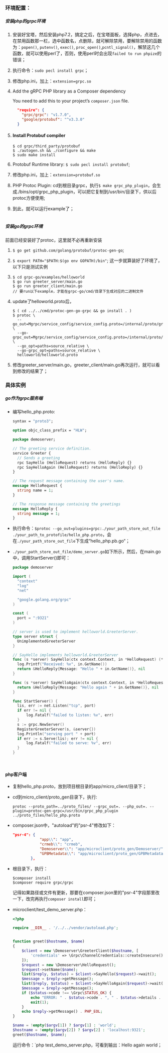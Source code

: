 ### 环境配置：

##### 安装php的grpc环境

1. 安装好宝塔，然后安装php7.2，搞定之后，在宝塔面板，选择php，点进去，在禁用函数那一栏，选中函数名，点删除，就可解除禁用，要解除禁用的函数为：`popen()`, `putenv()`, `exec()`, `proc_open()`,`pcntl_signal()`，解禁这几个函数，就可以使用perl了，否则，使用perl时会出现`failed to run phpize`的错误；

2. 执行命令：`sudo pecl install grpc`；

3. 修改php.ini，加上：`extension=grpc.so`

4. Add the gRPC PHP library as a Composer dependency

   You need to add this to your project’s `composer.json` file.

   ```json
     "require": {
       "grpc/grpc": "v1.7.0",
       "google/protobuf": "^v3.3.0"
     }
   ```

5. #### Install Protobuf compiler

   ```shell
   $ cd grpc/third_party/protobuf
   $ ./autogen.sh && ./configure && make
   $ sudo make install
   ```

6. Protobuf Runtime library: `$ sudo pecl install protobuf`;

7. 修改php.ini，加上：`extension=protobuf.so`

8. PHP Protoc Plugin: cd到根目录grpc，执行`$ make grpc_php_plugin`，会生成./bins/opt/grpc_php_plugin，可以把它复制到/usr/bin/目录下，供以后protoc方便使用;

9. 到此，就可以运行example了；<br><br>

##### 安装go的grpc环境

前面已经安装好了protoc，这里就不必再重新安装

1. `$ go get github.com/golang/protobuf/protoc-gen-go`;

2. `$ export PATH="$PATH:$(go env GOPATH)/bin"`;  这一步就算装好了环境了，以下只是测试实例

3. ```
   $ cd grpc-go/examples/helloworld
   $ go run greeter_server/main.go
   $ go run greeter_client/main.go
   // 要run以下example，才能在grpc-go/cmd/目录下生成对应的二进制文件
   ```

4. update了helloworld.proto后，

   ```shell
   $ ( cd ../../cmd/protoc-gen-go-grpc && go install . )
   $ protoc \
     --go_out=Mgrpc/service_config/service_config.proto=/internal/proto/grpc_service_config:. \
     --go-grpc_out=Mgrpc/service_config/service_config.proto=/internal/proto/grpc_service_config:. \
     --go_opt=paths=source_relative \
     --go-grpc_opt=paths=source_relative \
     helloworld/helloworld.proto
   ```

5. 修改greeter_server/main.go，greeter_client/main.go再次运行，就可以看到修改的结果了；



### 具体实例

##### go作为grpc服务端

- 编写hello_php.proto:

  ```protobuf
  syntax = "proto3";
  
  option objc_class_prefix = "HLW";
  
  package demoserver;
  
  // The greeting service definition.
  service Greeter {
    // Sends a greeting
    rpc SayHello (HelloRequest) returns (HelloReply) {}
    rpc SayHelloAgain (HelloRequest) returns (HelloReply) {}
  }
  
  // The request message containing the user's name.
  message HelloRequest {
    string name = 1;
  }
  
  // The response message containing the greetings
  message HelloReply {
    string message = 1;
  }
  
  ```

- 执行命令：`$protoc --go_out=plugins=grpc:./your_path_store_out_file ./your_path_to_protofile/hello_php.proto`，会在`./your_path_store_out_file`下生成“hello_php.pb.go“；

- `./your_path_store_out_file/demo_server.go`如下所示，然后，在main.go中，调用StartServer()即可：

  ```go
  package demoserver
  
  import (
  	"context"
  	"log"
  	"net"
  
  	"google.golang.org/grpc"
  )
  
  const (
  	port = ":9321"
  )
  
  // server is used to implement helloworld.GreeterServer.
  type server struct {
  	UnimplementedGreeterServer
  }
  
  // SayHello implements helloworld.GreeterServer
  func (s *server) SayHello(ctx context.Context, in *HelloRequest) (*HelloReply, error) {
  	log.Printf("Received: %v", in.GetName())
  	return &HelloReply{Message: "Hello " + in.GetName()}, nil
  }
  
  func (s *server) SayHelloAgain(ctx context.Context, in *HelloRequest) (*HelloReply, error) {
  	return &HelloReply{Message: "Hello again " + in.GetName()}, nil
  }
  
  func StartServer() {
  	lis, err := net.Listen("tcp", port)
  	if err != nil {
  		log.Fatalf("failed to listen: %v", err)
  	}
  	s := grpc.NewServer()
  	RegisterGreeterServer(s, &server{})
  	log.Println("serving port " + port)
  	if err := s.Serve(lis); err != nil {
  		log.Fatalf("failed to serve: %v", err)
  	}
  }
  
  ```

  <br>

#### php客户端

- 复制hello_php.proto，放到项目根目录的app/micro_client/目录下；

- cd到micro_client/proto_gen目录下，执行:

  ```shell
  protoc --proto_path=../proto_files/ --grpc_out=. --php_out=. --plugin=protoc-gen-grpc=/usr/bin/grpc_php_plugin ../proto_files/hello_php.proto
  ```

- composer.json中，"autoload"的"psr-4"修改如下：

  ```json
  "psr-4": {
              "app\\": "app",
              "crmeb\\": "crmeb",
              "Demoserver\\": "app/microclient/proto_gen/Demoserver/",
              "GPBMetadata\\": "app/microclient/proto_gen/GPBMetadata/"
          },
  ```

- 根目录下，执行：

  ```shell
  $composer install
  $composer require grpc/grpc
  ```

  记得如果路径或文件有更新，那要在composer.json里的"psr-4"字段那里改一下，改完再执行`composer install`即可；

- microclient/test_demo_server.php：

  ```php
  <?php
  
  require __DIR__ . '/../../vendor/autoload.php';
  
  
  function greet($hostname, $name)
  {
      $client = new \Demoserver\GreeterClient($hostname, [
          'credentials' => \Grpc\ChannelCredentials::createInsecure(),
      ]);
      $request = new \Demoserver\HelloRequest();
      $request->setName($name);
      list($reply, $status) = $client->SayHello($request)->wait();
      $message = $reply->getMessage();
      list($reply, $status) = $client->SayHelloAgain($request)->wait();
      $message = $reply->getMessage();
      if ($status->code !== \Grpc\STATUS_OK) {
          echo "ERROR: " . $status->code . ", " . $status->details . PHP_EOL;
          exit(1);
      }
      echo $reply->getMessage() . PHP_EOL;
  }
  
  $name = !empty($argv[1]) ? $argv[1] : 'world';
  $hostname = !empty($argv[2]) ? $argv[2] : 'localhost:9321';
  greet($hostname, $name);
  
  ```

  运行命令：`php test_demo_server.php，可看到输出：Hello again world；



